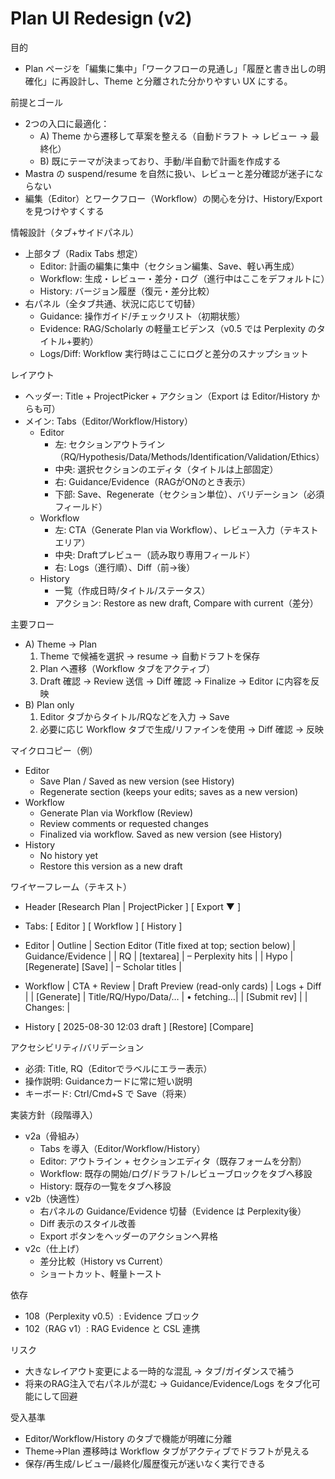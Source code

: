 # Plan UI Redesign (v2)

目的
- Plan ページを「編集に集中」「ワークフローの見通し」「履歴と書き出しの明確化」に再設計し、Theme と分離された分かりやすい UX にする。

前提とゴール
- 2つの入口に最適化：
  - A) Theme から遷移して草案を整える（自動ドラフト → レビュー → 最終化）
  - B) 既にテーマが決まっており、手動/半自動で計画を作成する
- Mastra の suspend/resume を自然に扱い、レビューと差分確認が迷子にならない
- 編集（Editor）とワークフロー（Workflow）の関心を分け、History/Export を見つけやすくする

情報設計（タブ+サイドパネル）
- 上部タブ（Radix Tabs 想定）
  - Editor: 計画の編集に集中（セクション編集、Save、軽い再生成）
  - Workflow: 生成・レビュー・差分・ログ（進行中はここをデフォルトに）
  - History: バージョン履歴（復元・差分比較）
- 右パネル（全タブ共通、状況に応じて切替）
  - Guidance: 操作ガイド/チェックリスト（初期状態）
  - Evidence: RAG/Scholarly の軽量エビデンス（v0.5 では Perplexity のタイトル+要約）
  - Logs/Diff: Workflow 実行時はここにログと差分のスナップショット

レイアウト
- ヘッダー: Title + ProjectPicker + アクション（Export は Editor/History からも可）
- メイン: Tabs（Editor/Workflow/History）
  - Editor
    - 左: セクションアウトライン（RQ/Hypothesis/Data/Methods/Identification/Validation/Ethics）
    - 中央: 選択セクションのエディタ（タイトルは上部固定）
    - 右: Guidance/Evidence（RAGがONのとき表示）
    - 下部: Save、Regenerate（セクション単位）、バリデーション（必須フィールド）
  - Workflow
    - 左: CTA（Generate Plan via Workflow）、レビュー入力（テキストエリア）
    - 中央: Draftプレビュー（読み取り専用フィールド）
    - 右: Logs（進行順）、Diff（前→後）
  - History
    - 一覧（作成日時/タイトル/ステータス）
    - アクション: Restore as new draft, Compare with current（差分）

主要フロー
- A) Theme → Plan
  1. Theme で候補を選択 → resume → 自動ドラフトを保存
  2. Plan へ遷移（Workflow タブをアクティブ）
  3. Draft 確認 → Review 送信 → Diff 確認 → Finalize → Editor に内容を反映
- B) Plan only
  1. Editor タブからタイトル/RQなどを入力 → Save
  2. 必要に応じ Workflow タブで生成/リファインを使用 → Diff 確認 → 反映

マイクロコピー（例）
- Editor
  - Save Plan / Saved as new version (see History)
  - Regenerate section (keeps your edits; saves as a new version)
- Workflow
  - Generate Plan via Workflow (Review)
  - Review comments or requested changes
  - Finalized via workflow. Saved as new version (see History)
- History
  - No history yet
  - Restore this version as a new draft

ワイヤーフレーム（テキスト）
- Header
  [Research Plan   | ProjectPicker ] [ Export ▼ ]

- Tabs: [ Editor ] [ Workflow ] [ History ]

- Editor
  | Outline |   Section Editor (Title fixed at top; section below)   |  Guidance/Evidence |
  |  RQ     |   [textarea]                                           |  – Perplexity hits |
  |  Hypo   |   [Regenerate] [Save]                                  |  – Scholar titles  |

- Workflow
  | CTA + Review |     Draft Preview (read-only cards)     | Logs + Diff |
  | [Generate]   |  Title/RQ/Hypo/Data/…                  |  • fetching…|
  | [Submit rev] |                                        |  Changes:    |

- History
  [ 2025-08-30 12:03 draft ]  [Restore] [Compare]

アクセシビリティ/バリデーション
- 必須: Title, RQ（Editorでラベルにエラー表示）
- 操作説明: Guidanceカードに常に短い説明
- キーボード: Ctrl/Cmd+S で Save（将来）

実装方針（段階導入）
- v2a（骨組み）
  - Tabs を導入（Editor/Workflow/History）
  - Editor: アウトライン + セクションエディタ（既存フォームを分割）
  - Workflow: 既存の開始/ログ/ドラフト/レビューブロックをタブへ移設
  - History: 既存の一覧をタブへ移設
- v2b（快適性）
  - 右パネルの Guidance/Evidence 切替（Evidence は Perplexity後）
  - Diff 表示のスタイル改善
  - Export ボタンをヘッダーのアクションへ昇格
- v2c（仕上げ）
  - 差分比較（History vs Current）
  - ショートカット、軽量トースト

依存
- 108（Perplexity v0.5）: Evidence ブロック
- 102（RAG v1）: RAG Evidence と CSL 連携

リスク
- 大きなレイアウト変更による一時的な混乱 → タブ/ガイダンスで補う
- 将来のRAG注入で右パネルが混む → Guidance/Evidence/Logs をタブ化可能にして回避

受入基準
- Editor/Workflow/History のタブで機能が明確に分離
- Theme→Plan 遷移時は Workflow タブがアクティブでドラフトが見える
- 保存/再生成/レビュー/最終化/履歴復元が迷いなく実行できる

